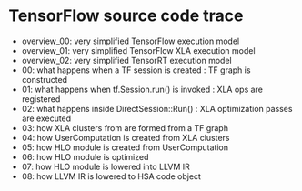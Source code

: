 # TensorFlow source code trace

- overview_00: very simplified TensorFlow execution model
- overview_01: very simplified TensorFlow XLA execution model
- overview_02: very simplified TensorRT execution model
- 00: what happens when a TF session is created : TF graph is constructed
- 01: what happens when tf.Session.run() is invoked : XLA ops are registered
- 02: what happens inside DirectSession::Run() : XLA optimization passes are executed
- 03: how XLA clusters from are formed from a TF graph
- 04: how UserComputation is created from XLA clusters
- 05: how HLO module is created from UserComputation
- 06: how HLO module is optimized
- 07: how HLO module is lowered into LLVM IR
- 08: how LLVM IR is lowered to HSA code object
